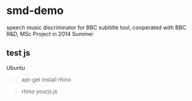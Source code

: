 smd-demo
========

speech music discriminator for BBC subititle tool, cooperated with BBC R&amp;D, MSc Project in 2014 Summer 


test js
-----------
Ubuntu

>apt-get install rhino

>rhino yourjs.js
